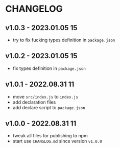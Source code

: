 # CHANGELOG

## v1.0.3 - 2023.01.05 15
* try to fix fucking types definition in `package.json`


## v1.0.2 - 2023.01.05 15
* fix types definition in `package.json`


## v1.0.1 - 2022.08.31 11
* move `src/index.js` to `index.js`
* add declaration files
* add declare script to `package.json`


## v1.0.0 - 2022.08.31 11
* tweak all files for publishing to npm
* start use `CHANGLOG.md` since version `v1.0.0`
